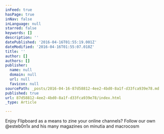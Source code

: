 ```yaml
---
inFeed: true
hasPage: true
inNav: false
inLanguage: null
starred: false
keywords: []
description: ''
datePublished: '2016-04-16T01:55:19.001Z'
dateModified: '2016-04-16T01:55:07.018Z'
title: ''
author: []
authors: []
publisher:
  name: null
  domain: null
  url: null
  favicon: null
sourcePath: _posts/2016-04-16-87d58812-4ee2-4bd0-8a1f-d33fca939e78.md
published: true
url: 87d58812-4ee2-4bd0-8a1f-d33fca939e78/index.html
_type: Article

---
```

Enjoy Flipboard as a means to zine your online channels? Follow our own @esteb0n1x and his many magazines on minutia and macrocosm